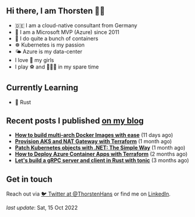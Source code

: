 ## Hi there, I am Thorsten 👋🏼

- 🇩🇪 I am a cloud-native consultant from Germany
- 🔷 I am a Microsoft MVP (Azure) since 2011
- 🐳 I do quite a bunch of containers
- ☸️ Kubernetes is my passion
- 🌤 Azure is my data-center
- I love 💞 my girls
- I play ⚽️ and 🏃🏻‍♂️ in my spare time

## Currently Learning

- 🦀 Rust

## Recent posts I published [on my blog](https://thorsten-hans.com)

- **[How to build multi-arch Docker Images with ease](https://www.thorsten-hans.com/how-to-build-multi-arch-docker-images-with-ease/)** (11 days ago)
- **[Provision AKS and NAT Gateway with Terraform](https://www.thorsten-hans.com/provision-aks-and-nat-gateway-with-terraform/)** (1 month ago)
- **[Patch Kubernetes objects with .NET: The Simple Way](https://www.thorsten-hans.com/patch-kubernetes-object-with-dotnet-the-simple-way/)** (1 month ago)
- **[How to Deploy Azure Container Apps with Terraform](https://www.thorsten-hans.com/deploy-azure-container-apps-with-terraform/)** (2 months ago)
- **[Let's build a gRPC server and client in Rust with tonic](https://www.thorsten-hans.com/grpc-services-in-rust-with-tonic/)** (3 months ago)

## Get in touch

Reach out via [🐦 Twitter at @ThorstenHans](https://twitter.com/ThorstenHans) or find me on [LinkedIn](https://linkedin.com/in/ThorstenHans).

_last update_: Sat, 15 Oct 2022
